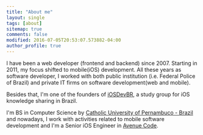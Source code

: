 ```yaml
---
title: "About me"
layout: single
tags: [about]
sitemap: true
comments: false
modified: 2016-07-05T20:53:07.573882-04:00
author_profile: true
---
```


I have been a web developer (frontend and backend) since 2007. Starting in 2011, my focus shifted to mobile(iOS) development. All these years as software developer, I worked with both public institution (i.e. Federal Police of Brazil) and private IT firms on software development(web and mobile). 

Besides that, I'm one of the founders of [iOSDevBR](http://www.facebook.com/groups/iosdevbr), a study group for iOS knowledge sharing in Brazil. 

I'm BS in Computer Science by [Catholic University of Pernambuco - Brazil](http://www.unicap.br) and nowadays, I work with activities related to mobile software development and I'm a Senior iOS Engineer in [Avenue Code](http://avenuecode.com).



